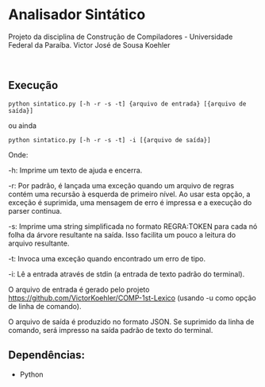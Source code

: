 # Analisador Sintático
Projeto da disciplina de Construção de Compiladores - Universidade Federal da Paraíba.
Victor José de Sousa Koehler

<br />

## Execução
`python sintatico.py [-h -r -s -t] {arquivo de entrada} [{arquivo de saída}]`

ou ainda

`python sintatico.py [-h -r -s -t] -i [{arquivo de saída}]`

Onde:

-h: Imprime um texto de ajuda e encerra.

-r: Por padrão, é lançada uma exceção quando um arquivo de regras contém uma recursão à esquerda de primeiro nível. Ao usar esta opção, a exceção é suprimida, uma mensagem de erro é impressa e a execução do parser continua.

-s: Imprime uma string simplificada no formato REGRA:TOKEN para cada nó folha da árvore resultante na saída. Isso facilita um pouco a leitura do arquivo resultante.

-t: Invoca uma exceção quando encontrado um erro de tipo.

-i: Lê a entrada através de stdin (a entrada de texto padrão do terminal).

O arquivo de entrada é gerado pelo projeto https://github.com/VictorKoehler/COMP-1st-Lexico (usando -u como opção de linha de comando).

O arquivo de saída é produzido no formato JSON. Se suprimido da linha de comando, será impresso na saída padrão de texto do terminal.


## Dependências:
- Python
